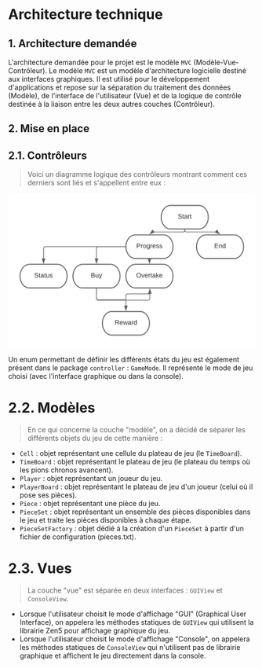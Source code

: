 # Architecture technique

## 1. Architecture demandée

L'architecture demandée pour le projet est le modèle `MVC` (Modèle-Vue-Contrôleur). Le modèle `MVC` est un modèle d'architecture logicielle destiné aux interfaces graphiques. Il est utilisé pour le développement d'applications et repose sur la séparation du traitement des données (Modèle), de l'interface de l'utilisateur (Vue) et de la logique de contrôle destinée à la liaison entre les deux autres couches (Contrôleur).

## 2. Mise en place

## 2.1. Contrôleurs

> Voici un diagramme logique des contrôleurs montrant comment ces derniers sont liés et s'appellent entre eux :

![diagram_controllers](diagram_controllers.png "Diagramme logique des contrôleurs")

Un enum permettant de définir les différents états du jeu est également présent dans le package `controller` : `GameMode`.
Il représente le mode de jeu choisi (avec l'interface graphique ou dans la console).

# 2.2. Modèles

> En ce qui concerne la couche "modèle", on a décidé de séparer les différents objets du jeu de cette manière :

- `Cell` : objet représentant une cellule du plateau de jeu (le `TimeBoard`).
- `TimeBoard` : objet représentant le plateau de jeu (le plateau du temps où les pions chronos avancent).
- `Player` : objet représentant un joueur du jeu.
- `PlayerBoard` : objet représentant le plateau de jeu d'un joueur (celui où il pose ses pièces).
- `Piece` : objet représentant une pièce du jeu.
- `PieceSet` : objet représentant un ensemble des pièces disponibles dans le jeu et traite les pièces disponibles à chaque étape.
- `PieceSetFactory` : objet dédié à la création d'un `PieceSet` à partir d'un fichier de configuration (pieces.txt).

# 2.3. Vues

> La couche "vue" est séparée en deux interfaces : `GUIView` et `ConsoleView`. 

- Lorsque l'utilisateur choisit le mode d'affichage "GUI" (Graphical User Interface), on appelera les méthodes statiques de `GUIView` qui utilisent la librairie Zen5 pour affichage graphique du jeu. 
- Lorsque l'utilisateur choisit le mode d'affichage "Console", on appelera les méthodes statiques de `ConsoleView` qui n'utilisent pas de librairie graphique et affichent le jeu directement dans la console.


